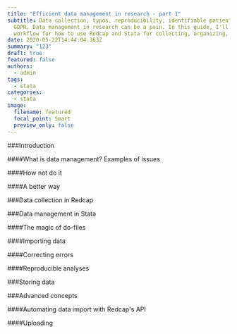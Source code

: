 ```yaml
---
title: "Efficient data management in research - part 1"
subtitle: Data collection, typos, reproducibility, identifiable patient data,
  GDPR. Data management in research can be a pain. In this guide, I'll describe an efficient
  workflow for how to use Redcap and Stata for collecting, organizing, and analyzing data.
date: 2020-05-22T14:44:04.363Z
summary: "123"
draft: true
featured: false
authors:
  - admin
tags:
  - stata
categories:
  - stata
image:
  filename: featured
  focal_point: Smart
  preview_only: false
---
```

###Introduction

####What is data management?
Examples of issues

####How not do it


####A better way


###Data collection in Redcap


###Data management in Stata

####The magic of do-files

####Importing data

####Correcting errors

####Reproducible analyses

###Storing data

###Advanced concepts

####Automating data import with Redcap's API

####Uploading
